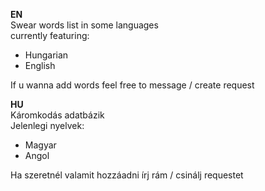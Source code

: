 **EN**  
Swear words list in some languages  
currently featuring:  
- Hungarian  
- English  
  
If u wanna add words feel free to message / create request  
  
**HU**  
Káromkodás adatbázik  
Jelenlegi nyelvek:  
- Magyar  
- Angol  
  
Ha szeretnél valamit hozzáadni írj rám / csinálj requestet  
